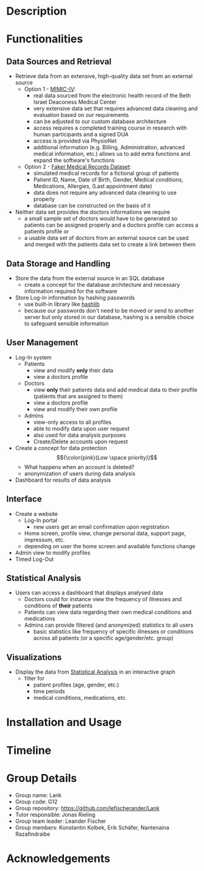 # Description

# Functionalities

## Data Sources and Retrieval
- Retrieve data from an extensive, high-quality data set from an external source
  - Option 1 - [MIMIC-IV](https://www.nature.com/articles/s41597-022-01899-x):
    - real data sourced from the electronic health record of the Beth Israel Deaconess Medical Center
    - very extensive data set that requires advanced data cleaning and evaluation based on our requirements
    - can be adjusted to our custom database architecture
    - access requires a completed training course in research with human participants and a signed DUA
    - access is provided via PhysioNet
    - additional information (e.g. Billing, Administration, advanced medical information, etc.) allows us to add extra functions and expand the software's functions
  - Option 2 - [Faker Medical Records Dataset](https://www.kaggle.com/datasets/cankatsrc/medical-records-dataset):
    - simulated medical records for a fictional group of patients
    - Patient ID, Name, Date of Birth, Gender, Medical conditions, Medications, Allergies, (Last appointment date)
    - data does not require any advanced data cleaning to use properly
    - database can be constructed on the basis of it
- Neither data set provides the doctors informations we require
  - a small sample set of doctors would have to be generated so patients can be assigned properly and a doctors profile can access a patients profile or
  - a usable data set of doctors from an external source can be used and merged with the patients data set to create a link between them

## Data Storage and Handling
- Store the data from the external source in an SQL database
  - create a concept for the database architecture and necessary information required for the software
- Store Log-In information by hashing passwords
  - use built-in library like [hashlib](https://docs.python.org/3/library/hashlib.html)
  - because our passwords don't need to be moved or send to another server but only stored in our database, hashing is a sensible choice to safeguard sensible information

## User Management
- Log-In system
  - Patients
    - view and modify **only** their data
    - view a doctors profile
  - Doctors
    - view **only** their patients data and add medical data to their profile (patients that are assigned to them)
    - view a doctors profile
    - view and modify their own profile
  - Admins
    - view-only access to all profiles
    - able to modify data upon user request
    - also used for data analysis purposes
    - Create/Delete accounts upon request
- Create a concept for data protection $${\color{pink}(Low \space priority)}$$
  - What happens when an account is deleted? 
  - anonymization of users during data analysis
- Dashboard for results of data analysis
  
## Interface
- Create a website
  - Log-In portal
    - new users get an email confirmation upon registration
  - Home screen, profile view, change personal data, support page, impressum, etc.
  - depending on user the home screen and available functions change
- Admin view to modify profiles
- Timed Log-Out
 
## Statistical Analysis
- Users can access a dashboard that displays analysed data
  - Doctors could for instance view the frequency of illnesses and conditions of **their** patients
  - Patients can view data regarding their own medical conditions and medications
  - Admins can provide filtered (and anonymized) statistics to all users
    - basic statistics like frequency of specific illnesses or conditions across all patients (or a specific age/gender/etc. group)

## Visualizations
- Display the data from [Statistical Analysis](#statistical_analysis) in an interactive graph
  - filter for
    - patient profiles (age, gender, etc.)
    - time periods
    - medical conditions, medications, etc.

# Installation and Usage

# Timeline

# Group Details

- Group name: Lank
- Group code: G12
- Group repository: https://github.com/lefischerander/Lank
- Tutor responsible: Jonas Rieling
- Group team leader: Leander Fischer
- Group members: Konstantin Kolbek, Erik Schäfer, Nantenaina Razafindraibe

# Acknowledgements

